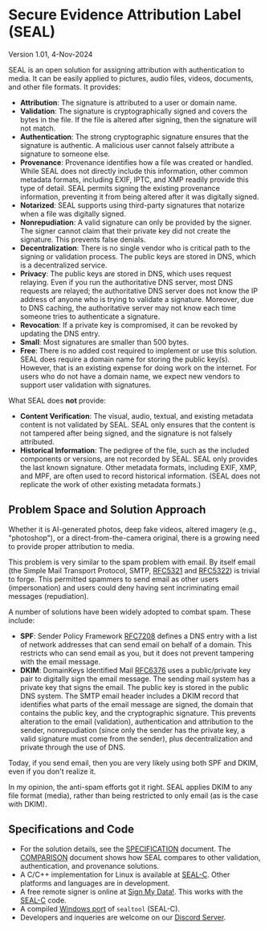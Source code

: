 # Secure Evidence Attribution Label (SEAL)
Version 1.01, 4-Nov-2024

SEAL is an open solution for assigning attribution with authentication to media. It can be easily applied to pictures, audio files, videos, documents, and other file formats. It provides:
- **Attribution**: The signature is attributed to a user or domain name.
- **Validation**: The signature is cryptographically signed and covers the bytes in the file. If the file is altered after signing, then the signature will not match.
- **Authentication**: The strong cryptographic signature ensures that the signature is authentic. A malicious user cannot falsely attribute a signature to someone else.
- **Provenance**: Provenance identifies how a file was created or handled. While SEAL does not directly include this information, other common metadata formats, including EXIF, IPTC, and XMP readily provide this type of detail. SEAL permits signing the existing provenance information, preventing it from being altered after it was digitally signed.
- **Notarized**: SEAL supports using third-party signatures that notarize when a file was digitally signed.
- **Nonrepudiation**: A valid signature can only be provided by the signer. The signer cannot claim that their private key did not create the signature. This prevents false denials.
- **Decentralization**: There is no single vendor who is critical path to the signing or validation process. The public keys are stored in DNS, which is a decentralized service.
- **Privacy**: The public keys are stored in DNS, which uses request relaying. Even if you run the authoritative DNS server, most DNS requests are relayed; the authoritative DNS server does not know the IP address of anyone who is trying to validate a signature. Moreover, due to DNS caching, the authoritative server may not know each time someone tries to authenticate a signature.
- **Revocation**: If a private key is compromised, it can be revoked by updating the DNS entry.
- **Small**: Most signatures are smaller than 500 bytes.
- **Free**: There is no added cost required to implement or use this solution. SEAL does require a domain name for storing the public key(s). However, that is an existing expense for doing work on the internet. For users who do not have a domain name, we expect new vendors to support user validation with signatures.

What SEAL does **not** provide:
- **Content Verification**: The visual, audio, textual, and existing metadata content is not validated by SEAL. SEAL only ensures that the content is not tampered after being signed, and the signature is not falsely attributed.
- **Historical Information**: The pedigree of the file, such as the included components or versions, are not recorded by SEAL. SEAL only provides the last known signature. Other metadata formats, including EXIF, XMP, and MPF, are often used to record historical information. (SEAL does not replicate the work of other existing metadata formats.)

## Problem Space and Solution Approach
Whether it is AI-generated photos, deep fake videos, altered imagery (e.g., "photoshop"), or a direct-from-the-camera original, there is a growing need to provide proper attribution to media.

This problem is very similar to the spam problem with email. By itself email (the Simple Mail Transport Protocol, SMTP, [RFC5321](https://datatracker.ietf.org/doc/html/rfc5321) and [RFC5322](https://datatracker.ietf.org/doc/html/rfc5322)) is trivial to forge. This permitted spammers to send email as other users (impersonation) and users could deny having sent incriminating email messages (repudiation).

A number of solutions have been widely adopted to combat spam. These include:
- **SPF**: Sender Policy Framework [RFC7208](https://datatracker.ietf.org/doc/html/rfc7208) defines a DNS entry with a list of network addresses that can send email on behalf of a domain. This restricts who can send email as you, but it does not prevent tampering with the email message.
- **DKIM**: DomainKeys Identified Mail [RFC6376](https://datatracker.ietf.org/doc/html/rfc6376) uses a public/private key pair to digitally sign the email message. The sending mail system has a private key that signs the email. The public key is stored in the public DNS system. The SMTP email header includes a DKIM record that identifies what parts of the email message are signed, the domain that contains the public key, and the cryptographic signature. This prevents alteration to the email (validation), authentication and attribution to the sender, nonrepudiation (since only the sender has the private key, a valid signature must come from the sender), plus decentralization and private through the use of DNS.

Today, if you send email, then you are very likely using both SPF and DKIM, even if you don't realize it.

In my opinion, the anti-spam efforts got it right. SEAL applies DKIM to any file format (media), rather than being restricted to only email (as is the case with DKIM).

## Specifications and Code
- For the solution details, see the [SPECIFICATION](/SPECIFICATION.md) document. The [COMPARISON](/COMPARISON.md) document shows how SEAL compares to other validation, authentication, and provenance solutions.
- A C/C++ implementation for Linux is available at [SEAL-C](https://github.com/hackerfactor/SEAL-C). Other platforms and languages are in development.
- A free remote signer is online at [Sign My Data!](https://signmydata.com/). This works with the [SEAL-C](https://github.com/hackerfactor/SEAL-C) code.
- A compiled [Windows port](https://github.com/named-dodo/SEAL-WinDemo) of `sealtool` (SEAL-C).
- Developers and inqueries are welcome on our [Discord Server](https://discord.gg/qWt4krtTPD).
